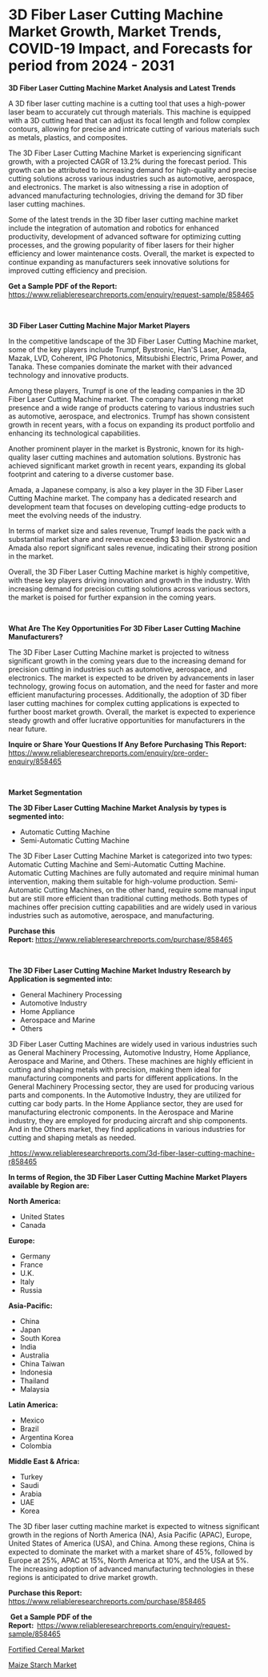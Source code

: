 <p><h1>3D Fiber Laser Cutting Machine Market Growth, Market Trends, COVID-19 Impact, and Forecasts for period from 2024 - 2031</h1></p><p><strong>3D Fiber Laser Cutting Machine Market Analysis and Latest Trends</strong></p>
<p><p>A 3D fiber laser cutting machine is a cutting tool that uses a high-power laser beam to accurately cut through materials. This machine is equipped with a 3D cutting head that can adjust its focal length and follow complex contours, allowing for precise and intricate cutting of various materials such as metals, plastics, and composites.</p><p>The 3D Fiber Laser Cutting Machine Market is experiencing significant growth, with a projected CAGR of 13.2% during the forecast period. This growth can be attributed to increasing demand for high-quality and precise cutting solutions across various industries such as automotive, aerospace, and electronics. The market is also witnessing a rise in adoption of advanced manufacturing technologies, driving the demand for 3D fiber laser cutting machines.</p><p>Some of the latest trends in the 3D fiber laser cutting machine market include the integration of automation and robotics for enhanced productivity, development of advanced software for optimizing cutting processes, and the growing popularity of fiber lasers for their higher efficiency and lower maintenance costs. Overall, the market is expected to continue expanding as manufacturers seek innovative solutions for improved cutting efficiency and precision.</p></p>
<p><strong>Get a Sample PDF of the Report:&nbsp;</strong> <a href="https://www.reliableresearchreports.com/enquiry/request-sample/858465">https://www.reliableresearchreports.com/enquiry/request-sample/858465</a></p>
<p>&nbsp;</p>
<p><strong>3D Fiber Laser Cutting Machine Major Market Players</strong></p>
<p><p>In the competitive landscape of the 3D Fiber Laser Cutting Machine market, some of the key players include Trumpf, Bystronic, Han'S Laser, Amada, Mazak, LVD, Coherent, IPG Photonics, Mitsubishi Electric, Prima Power, and Tanaka. These companies dominate the market with their advanced technology and innovative products.</p><p>Among these players, Trumpf is one of the leading companies in the 3D Fiber Laser Cutting Machine market. The company has a strong market presence and a wide range of products catering to various industries such as automotive, aerospace, and electronics. Trumpf has shown consistent growth in recent years, with a focus on expanding its product portfolio and enhancing its technological capabilities.</p><p>Another prominent player in the market is Bystronic, known for its high-quality laser cutting machines and automation solutions. Bystronic has achieved significant market growth in recent years, expanding its global footprint and catering to a diverse customer base.</p><p>Amada, a Japanese company, is also a key player in the 3D Fiber Laser Cutting Machine market. The company has a dedicated research and development team that focuses on developing cutting-edge products to meet the evolving needs of the industry.</p><p>In terms of market size and sales revenue, Trumpf leads the pack with a substantial market share and revenue exceeding $3 billion. Bystronic and Amada also report significant sales revenue, indicating their strong position in the market.</p><p>Overall, the 3D Fiber Laser Cutting Machine market is highly competitive, with these key players driving innovation and growth in the industry. With increasing demand for precision cutting solutions across various sectors, the market is poised for further expansion in the coming years.</p></p>
<p>&nbsp;</p>
<p><strong>What Are The Key Opportunities For 3D Fiber Laser Cutting Machine Manufacturers?</strong></p>
<p><p>The 3D Fiber Laser Cutting Machine market is projected to witness significant growth in the coming years due to the increasing demand for precision cutting in industries such as automotive, aerospace, and electronics. The market is expected to be driven by advancements in laser technology, growing focus on automation, and the need for faster and more efficient manufacturing processes. Additionally, the adoption of 3D fiber laser cutting machines for complex cutting applications is expected to further boost market growth. Overall, the market is expected to experience steady growth and offer lucrative opportunities for manufacturers in the near future.</p></p>
<p><strong>Inquire or Share Your Questions If Any Before Purchasing This Report:</strong> <a href="https://www.reliableresearchreports.com/enquiry/pre-order-enquiry/858465">https://www.reliableresearchreports.com/enquiry/pre-order-enquiry/858465</a></p>
<p>&nbsp;</p>
<p><strong>Market Segmentation</strong></p>
<p><strong>The 3D Fiber Laser Cutting Machine Market Analysis by types is segmented into:</strong></p>
<p><ul><li>Automatic Cutting Machine</li><li>Semi-Automatic Cutting Machine</li></ul></p>
<p><p>The 3D Fiber Laser Cutting Machine Market is categorized into two types: Automatic Cutting Machine and Semi-Automatic Cutting Machine. Automatic Cutting Machines are fully automated and require minimal human intervention, making them suitable for high-volume production. Semi-Automatic Cutting Machines, on the other hand, require some manual input but are still more efficient than traditional cutting methods. Both types of machines offer precision cutting capabilities and are widely used in various industries such as automotive, aerospace, and manufacturing.</p></p>
<p><strong>Purchase this Report:&nbsp;</strong><a href="https://www.reliableresearchreports.com/purchase/858465">https://www.reliableresearchreports.com/purchase/858465</a></p>
<p>&nbsp;</p>
<p><strong>The 3D Fiber Laser Cutting Machine Market Industry Research by Application is segmented into:</strong></p>
<p><ul><li>General Machinery Processing</li><li>Automotive Industry</li><li>Home Appliance</li><li>Aerospace and Marine</li><li>Others</li></ul></p>
<p><p>3D Fiber Laser Cutting Machines are widely used in various industries such as General Machinery Processing, Automotive Industry, Home Appliance, Aerospace and Marine, and Others. These machines are highly efficient in cutting and shaping metals with precision, making them ideal for manufacturing components and parts for different applications. In the General Machinery Processing sector, they are used for producing various parts and components. In the Automotive Industry, they are utilized for cutting car body parts. In the Home Appliance sector, they are used for manufacturing electronic components. In the Aerospace and Marine industry, they are employed for producing aircraft and ship components. And in the Others market, they find applications in various industries for cutting and shaping metals as needed.</p></p>
<p><a href="https://www.reliableresearchreports.com/3d-fiber-laser-cutting-machine-r858465">&nbsp;https://www.reliableresearchreports.com/3d-fiber-laser-cutting-machine-r858465</a></p>
<p><strong>In terms of Region, the 3D Fiber Laser Cutting Machine Market Players available by Region are:</strong></p>
<p>
    <p> <strong> North America: </strong>
        <ul>
            <li>United States</li>
            <li>Canada</li>
        </ul>
        </p> 
    <p> <strong> Europe: </strong>
        <ul>
            <li>Germany</li>
            <li>France</li>
            <li>U.K.</li>
            <li>Italy</li>
            <li>Russia</li>
        </ul>
        </p> 
    <p> <strong> Asia-Pacific: </strong>
        <ul>
            <li>China</li>
            <li>Japan</li>
            <li>South Korea</li>
            <li>India</li>
            <li>Australia</li>
            <li>China Taiwan</li>
            <li>Indonesia</li>
            <li>Thailand</li>
            <li>Malaysia</li>
        </ul>
        </p> 
    <p> <strong> Latin America: </strong>
        <ul>
            <li>Mexico</li>
            <li>Brazil</li>
            <li>Argentina Korea</li>
            <li>Colombia</li>
        </ul>
        </p> 
    <p> <strong> Middle East & Africa: </strong>
        <ul>
            <li>Turkey</li>
            <li>Saudi</li>
            <li>Arabia</li>
            <li>UAE</li>
            <li>Korea</li>
        </ul>
    </p>
    </p>
<p><p>The 3D fiber laser cutting machine market is expected to witness significant growth in the regions of North America (NA), Asia Pacific (APAC), Europe, United States of America (USA), and China. Among these regions, China is expected to dominate the market with a market share of 45%, followed by Europe at 25%, APAC at 15%, North America at 10%, and the USA at 5%. The increasing adoption of advanced manufacturing technologies in these regions is anticipated to drive market growth.</p></p>
<p><strong>Purchase this Report: </strong><a href="https://www.reliableresearchreports.com/purchase/858465">https://www.reliableresearchreports.com/purchase/858465</a></p>
<p>&nbsp;<strong>Get a Sample PDF of the Report:&nbsp;&nbsp;</strong><a href="https://www.reliableresearchreports.com/enquiry/request-sample/858465">https://www.reliableresearchreports.com/enquiry/request-sample/858465</a></p>
<p><strong></strong></p>
<p><p><a href="https://github.com/mahnoor2003/Market-Research-Report-List-5/blob/main/fortified-cereal-market.md">Fortified Cereal Market</a></p><p><a href="https://github.com/juancolorado15/Market-Research-Report-List-3/blob/main/maize-starch-market.md">Maize Starch Market</a></p></p>